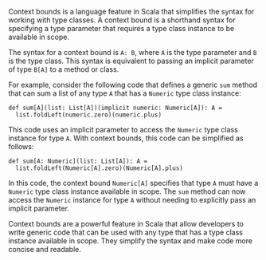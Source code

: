 Context bounds is a language feature in Scala that simplifies the syntax for working with type classes. A context bound is a shorthand syntax for specifying a type parameter that requires a type class instance to be available in scope.

The syntax for a context bound is `A: B`, where `A` is the type parameter and `B` is the type class. This syntax is equivalent to passing an implicit parameter of type `B[A]` to a method or class.

For example, consider the following code that defines a generic `sum` method that can sum a list of any type `A` that has a `Numeric` type class instance:

```
def sum[A](list: List[A])(implicit numeric: Numeric[A]): A =
  list.foldLeft(numeric.zero)(numeric.plus)
```

This code uses an implicit parameter to access the `Numeric` type class instance for type `A`. With context bounds, this code can be simplified as follows:

```
def sum[A: Numeric](list: List[A]): A =
  list.foldLeft(Numeric[A].zero)(Numeric[A].plus)
```

In this code, the context bound `Numeric[A]` specifies that type `A` must have a `Numeric` type class instance available in scope. The `sum` method can now access the `Numeric` instance for type `A` without needing to explicitly pass an implicit parameter.

Context bounds are a powerful feature in Scala that allow developers to write generic code that can be used with any type that has a type class instance available in scope. They simplify the syntax and make code more concise and readable.

